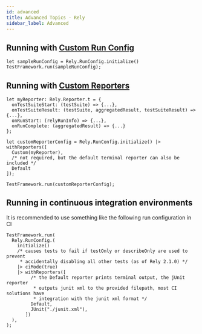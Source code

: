 ```yaml
---
id: advanced
title: Advanced Topics - Rely
sidebar_label: Advanced
---
```


## Running with [Custom Run Config](https://github.com/facebookexperimental/reason-native/blob/master/src/rely/RunConfig.re)

```reason
let sampleRunConfig = Rely.RunConfig.initialize()
TestFramework.run(sampleRunConfig);
```

## Running with [Custom Reporters](https://github.com/facebookexperimental/reason-native/blob/master/src/rely/Reporter.re)

```reason
let myReporter: Rely.Reporter.t = {
  onTestSuiteStart: (testSuite) => {...},
  onTestSuiteResult: (testSuite, aggregatedResult, testSuiteResult) => {...},
  onRunStart: (relyRunInfo) => {...},
  onRunComplete: (aggregatedResult) => {...}
};

let customReporterConfig = Rely.RunConfig.initialize() |> withReporters([
  Custom(myReporter),
  /* not required, but the default terminal reporter can also be included */
  Default
]);

TestFramework.run(customReporterConfig);
```

## Running in continuous integration environments

It is recommended to use something like the following run configuration in CI

```
TestFramework.run(
  Rely.RunConfig.(
    initialize()
    /* causes tests to fail if testOnly or describeOnly are used to prevent
     * accidentally disabling all other tests (as of Rely 2.1.0) */
    |> ciMode(true)
    |> withReporters([
         /* the Default reporter prints terminal output, the jUnit reporter
          * outputs junit xml to the provided filepath, most CI solutions have
          * integration with the junit xml format */
         Default,
         JUnit("./junit.xml"),
       ])
  ),
);
```

